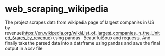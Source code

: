 # web_scraping_wikipedia
The project scrapes data from wikipedia page of largest companies in US by revenue(https://en.wikipedia.org/wiki/List_of_largest_companies_in_the_United_States_by_revenue) using pandas , BeautifulSoup and requests. And finally take the parsed data into a dataframe using pandas and save the final output in a csv file

